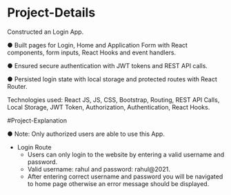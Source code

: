 # Project-Details

Constructed an Login App.

● Built pages for Login, Home and Application Form with React components, form inputs, React Hooks and event
  handlers.

● Ensured secure authentication with JWT tokens and REST API calls.

● Persisted login state with local storage and protected routes with React Router.

Technologies used: React JS, JS, CSS, Bootstrap, Routing, REST API Calls, Local Storage, JWT Token,
Authorization, Authentication, React Hooks.


#Project-Explanation

● Note: Only authorized users are able to use this App. 

  - Login Route
    - Users can only login to the website by entering a valid username and password.
    - Valid username: rahul and password: rahul@2021.
    - After entering correct username and password you will be navigated to home page otherwise an error message should be displayed.
